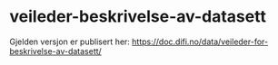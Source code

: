 # veileder-beskrivelse-av-datasett

Gjelden versjon er publisert her: https://doc.difi.no/data/veileder-for-beskrivelse-av-datasett/
